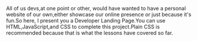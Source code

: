 All of us devs,at one point or other, would have wanted to have a personal website of our own,either showcase our online presence or just because it's fun.So here, I present you a Developer Landing Page.You can use HTML,JavaScript,and CSS to complete this project.Plain CSS is recommended because that is what the lessons have covered so far.
